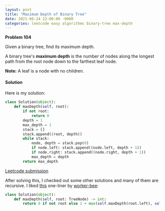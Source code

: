 ```yaml
---
layout: post
title: "Maximum Depth of Binary Tree"
date: 2021-06-24 12:00:00 -0000
categories: leetcode easy algorithms binary-tree max-depth
---
```


**Problem 104**

Given a binary tree, find its maximum depth.

A binary  tree's **maximum depth** is the number of nodes along the longest path from the root node down to the farthest leaf node.

**Note:** A leaf is a node with no children.

#### Solution

Here is my solution:

```python
class Solution(object):
    def maxDepth(self, root):
        if not root:
            return 0
        depth = 1
        max_depth = 1
        stack = []
        stack.append((root, depth))
        while stack:
            node, depth = stack.pop(0)
            if node.left: stack.append((node.left, depth + 1))
            if node.right: stack.append((node.right, depth + 1))
            max_depth = depth
        return max_depth
```

[Leetcode submission](https://leetcode.com/submissions/detail/519836125/)

After solving this, I checked out some other solutions and many of them are recursive. I liked [this](https://leetcode.com/problems/maximum-depth-of-binary-tree/discuss/1214192/Python-one-liner) one-liner by [worker-bee](https://leetcode.com/worker-bee/):

```python
class Solution(object):
    def maxDepth(self, root: TreeNode) -> int:
        return 0 if not root else 1 + max(self.maxDepth(root.left), self.maxDepth(root.right))
```



